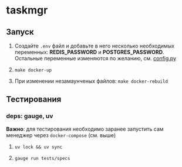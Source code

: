 # taskmgr

## Запуск

1. Создайте `.env` файл и добавьте в него несколько необходимых переменных: **REDIS\_PASSWORD** и **POSTGRES\_PASSWORD**. Остальные переменные изменяются по желанию, см. [config.py](src/utility/config.py)

2. `make docker-up`

3. При изменении незамаунченых файлов: `make docker-rebuild`

## Тестирования

### deps: gauge, uv

**Важно**: для тестирования необходимо заранее запустить сам менеджер через `docker-compose` (см. выше)

1. `uv lock && uv sync`

2. `gauge run tests/specs`
